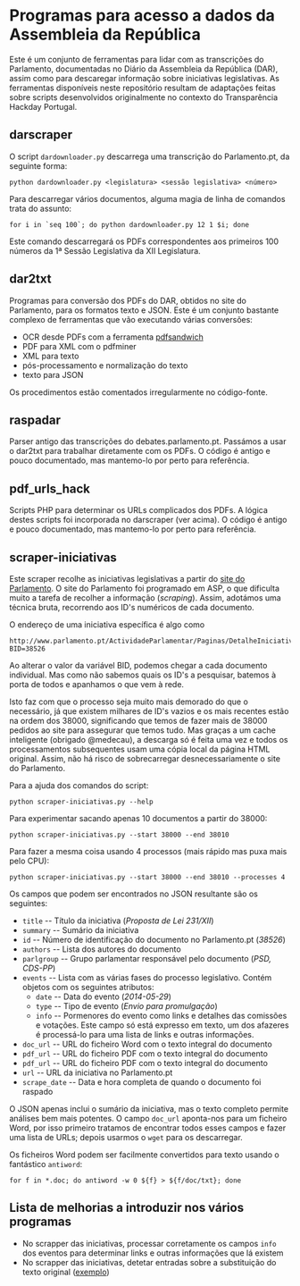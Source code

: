 Programas para acesso a dados da Assembleia da República
========================================================

Este é um conjunto de ferramentas para lidar com as transcrições do Parlamento, documentadas no Diário da Assembleia da República (DAR), assim como para descaregar informação sobre iniciativas legislativas. As ferramentas disponíveis neste repositório resultam de adaptações feitas sobre scripts desenvolvidos originalmente no contexto do Transparência Hackday Portugal.

darscraper
----------

O script ``dardownloader.py`` descarrega uma transcrição do Parlamento.pt, da seguinte forma:

    python dardownloader.py <legislatura> <sessão legislativa> <número>

Para descarregar vários documentos, alguma magia de linha de comandos trata do assunto:

    for i in `seq 100`; do python dardownloader.py 12 1 $i; done

Este comando descarregará os PDFs correspondentes aos primeiros 100 números da 1ª Sessão Legislativa da XII Legislatura.


dar2txt
-------

Programas para conversão dos PDFs do DAR, obtidos no site do Parlamento, para os formatos texto e JSON.
Este é um conjunto bastante complexo de ferramentas que vão executando várias conversões:

* OCR desde PDFs com a ferramenta [pdfsandwich](http://www.tobias-elze.de/pdfsandwich/)
* PDF para XML com o pdfminer
* XML para texto
* pós-processamento e normalização do texto
* texto para JSON

Os procedimentos estão comentados irregularmente no código-fonte.

raspadar
--------

Parser antigo das transcrições do debates.parlamento.pt. Passámos a usar o dar2txt para trabalhar diretamente com os PDFs. O código é antigo e pouco documentado, mas mantemo-lo por perto para referência.

pdf_urls_hack
-------------

Scripts PHP para determinar os URLs complicados dos PDFs. A lógica destes scripts foi incorporada no darscraper (ver acima). O código é antigo e pouco documentado, mas mantemo-lo por perto para referência.


scraper-iniciativas
-------------------

Este scraper recolhe as iniciativas legislativas a partir do [site do Parlamento](http://www.parlamento.pt). O site do Parlamento foi programado em ASP, o que dificulta muito a tarefa de recolher a informação (_scraping_). Assim, adotámos uma técnica bruta, recorrendo aos ID's numéricos de cada documento. 

O endereço de uma iniciativa específica é algo como

    http://www.parlamento.pt/ActividadeParlamentar/Paginas/DetalheIniciativa.aspx?BID=38526

Ao alterar o valor da variável BID, podemos chegar a cada documento individual. Mas como não sabemos quais os ID's a pesquisar, batemos à porta de todos e apanhamos o que vem à rede. 

Isto faz com que o processo seja muito mais demorado do que o necessário, já que existem milhares de ID's vazios e os mais recentes estão na ordem dos 38000, significando que temos de fazer mais de 38000 pedidos ao site para assegurar que temos tudo. Mas graças a um cache inteligente (obrigado @medecau), a descarga só é feita uma vez e todos os processamentos subsequentes usam uma cópia local da página HTML original. Assim, não há risco de sobrecarregar desnecessariamente o site do Parlamento.

Para a ajuda dos comandos do script:

    python scraper-iniciativas.py --help

Para experimentar sacando apenas 10 documentos a partir do 38000:

    python scraper-iniciativas.py --start 38000 --end 38010

Para fazer a mesma coisa usando 4 processos (mais rápido mas puxa mais pelo CPU):

    python scraper-iniciativas.py --start 38000 --end 38010 --processes 4

Os campos que podem ser encontrados no JSON resultante são os seguintes:

  * `title` -- Título da iniciativa (_Proposta de Lei 231/XII_)
  * `summary` -- Sumário da iniciativa 
  * `id` -- Número de identificação do documento no Parlamento.pt (_38526_)
  * `authors` -- Lista dos autores do documento
  * `parlgroup` -- Grupo parlamentar responsável pelo documento (_PSD, CDS-PP_)
  * `events` -- Lista com as várias fases do processo legislativo. Contém objetos com os seguintes atributos:
    * `date` -- Data do evento (_2014-05-29_)
    * `type` -- Tipo de evento (_Envio para promulgação_)
    * `info` -- Pormenores do evento como links e detalhes das comissões e votações. Este campo só está expresso em texto, um dos afazeres é processá-lo para uma lista de links e outras informações.
  * `doc_url` -- URL do ficheiro Word com o texto integral do documento
  * `pdf_url` -- URL do ficheiro PDF com o texto integral do documento
  * `pdf_url` -- URL do ficheiro PDF com o texto integral do documento
  * `url` -- URL da iniciativa no Parlamento.pt
  * `scrape_date` -- Data e hora completa de quando o documento foi raspado

O JSON apenas inclui o sumário da iniciativa, mas o texto completo permite análises bem mais potentes. O campo `doc_url` aponta-nos para um ficheiro Word, por isso primeiro tratamos de encontrar todos esses campos e fazer uma lista de URLs; depois usarmos o `wget` para os descarregar. 

Os ficheiros Word podem ser facilmente convertidos para texto usando o fantástico `antiword`:

    for f in *.doc; do antiword -w 0 ${f} > ${f/doc/txt}; done

Lista de melhorias a introduzir nos vários programas
----------------------------------------------------

  * No scrapper das iniciativas, processar corretamente os campos `info` dos eventos para determinar links e outras informações que lá existem
  * No scrapper das iniciativas, detetar entradas sobre a substituição do texto original ([exemplo](http://www.parlamento.pt/ActividadeParlamentar/Paginas/DetalheIniciativa.aspx?BID=38526))
